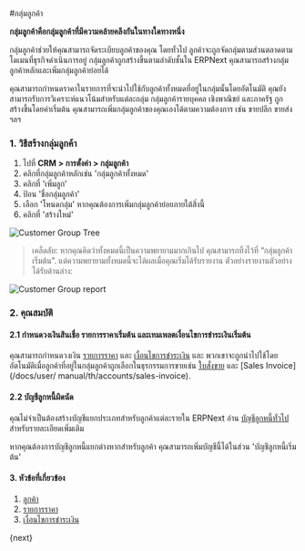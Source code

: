 <!-- add-breadcrumbs -->
#กลุ่มลูกค้า

**กลุ่มลูกค้าคือกลุ่มลูกค้าที่มีความคล้ายคลึงกันในทางใดทางหนึ่ง**

กลุ่มลูกค้าช่วยให้คุณสามารถจัดระเบียบลูกค้าของคุณ โดยทั่วไป ลูกค้าจะถูกจัดกลุ่มตามส่วนตลาดตามโดเมนที่ธุรกิจดำเนินการอยู่ กลุ่มลูกค้าถูกสร้างขึ้นตามลำดับชั้นใน ERPNext คุณสามารถสร้างกลุ่มลูกค้าหลักและเพิ่มกลุ่มลูกค้าย่อยได้

คุณสามารถกำหนดราคาในรายการที่จะนำไปใช้กับลูกค้าทั้งหมดที่อยู่ในกลุ่มนั้นโดยอัตโนมัติ คุณยังสามารถรับการวิเคราะห์แนวโน้มสำหรับแต่ละกลุ่ม กลุ่มลูกค้ารายบุคคล เชิงพาณิชย์ และภาครัฐ ถูกสร้างขึ้นโดยค่าเริ่มต้น คุณสามารถเพิ่มกลุ่มลูกค้าของคุณเองได้ตามความต้องการ เช่น ขายปลีก ขายส่ง ฯลฯ

### 1. วิธีสร้างกลุ่มลูกค้า
1. ไปที่ **CRM > การตั้งค่า > กลุ่มลูกค้า**
1. คลิกที่กลุ่มลูกค้าหลักเช่น 'กลุ่มลูกค้าทั้งหมด'
1. คลิกที่ 'เพิ่มลูก'
2. ป้อน 'ชื่อกลุ่มลูกค้า'
3. เลือก 'โหนดกลุ่ม' หากคุณต้องการเพิ่มกลุ่มลูกค้าย่อยภายใต้สิ่งนี้
4. คลิกที่ 'สร้างใหม่'

<img class="screenshot" alt="Customer Group Tree" src="{{docs_base_url}}/assets/img/crm/customer-group-tree.png">

> เคล็ดลับ: หากคุณคิดว่าทั้งหมดนี้เป็นความพยายามมากเกินไป คุณสามารถทิ้งไว้ที่ “กลุ่มลูกค้าเริ่มต้น”. แต่ความพยายามทั้งหมดนี้จะได้ผลเมื่อคุณเริ่มได้รับรายงาน ตัวอย่างรายงานตัวอย่างได้รับด้านล่าง:

<img class="screenshot" alt="Customer Group report" src="{{docs_base_url}}/assets/img/crm/sales-analytics-customer.gif">

### 2. คุณสมบัติ

#### 2.1 กำหนดวงเงินสินเชื่อ รายการราคาเริ่มต้น และเทมเพลตเงื่อนไขการชำระเงินเริ่มต้น

คุณสามารถกำหนดวงเงิน [รายการราคา](/docs/user/manual/th/stock/price-lists) และ [เงื่อนไขการชำระเงิน](/docs/user/manual/th/accounts/payment-terms) และ พวกเขาจะถูกนำไปใช้โดยอัตโนมัติเมื่อลูกค้าที่อยู่ในกลุ่มลูกค้าถูกเลือกในธุรกรรมการขายเช่น [ใบสั่งขาย](/docs/user/manual/th/selling/sales-order) และ [Sales Invoice](/docs/user/ manual/th/accounts/sales-invoice).

#### 2.2 บัญชีลูกหนี้ผิดนัด

คุณไม่จำเป็นต้องสร้างบัญชีแยกประเภทสำหรับลูกค้าแต่ละรายใน ERPNext อ่าน [บัญชีลูกหนี้ทั่วไป](/docs/user/manual/th/accounts/articles/common-receivable-account) สำหรับรายละเอียดเพิ่มเติม

หากคุณต้องการบัญชีลูกหนี้แยกต่างหากสำหรับลูกค้า คุณสามารถเพิ่มบัญชีนี้ได้ในส่วน 'บัญชีลูกหนี้เริ่มต้น'

#### 3. หัวข้อที่เกี่ยวข้อง
1. [ลูกค้า](/docs/user/manual/th/CRM/customer)
1. [รายการราคา](/docs/user/manual/th/stock/price-lists)
1. [เงื่อนไขการชำระเงิน](/docs/user/manual/th/accounts/payment-terms)

{next}
